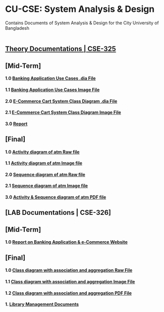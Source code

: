 # CU-CSE: System Analysis & Design
Contains Documents of System Analysis &amp; Design for the City University of Bangladesh
<br/><br/>

## [Theory Documentations | CSE-325]((https://github.com/mimanik1000/cu-cse-7th-semester))
## [Mid-Term]
#### 1.0 [Banking Application Use Cases .dia File](https://github.com/mimanik1000/cu-cse-7th-semester/blob/master/Online%20Banking%20System-Use%20Case.dia)
#### 1.1 [Banking Application Use Cases Image File](https://github.com/mimanik1000/cu-cse-7th-semester/blob/master/Online%20Banking%20System-Use%20Case.png)
#### 2.0 [E-Commerce Cart System Class Diagram .dia File](https://github.com/mimanik1000/cu-cse-7th-semester/blob/ef7c223d23cda54f0cd7019d8f34463f14ebb638/eCommerce%20cart%20System%20Class_Diagram.dia)
#### 2.1 [E-Commerce Cart System Class Diagram Image File](https://github.com/mimanik1000/cu-cse-7th-semester/blob/ef7c223d23cda54f0cd7019d8f34463f14ebb638/eCommerce%20cart%20System%20Class_Diagram.png)
#### 3.0 [Report](https://github.com/mimanik1000/cu-cse-7th-semester/blob/master/Mid%20Final%20Report.pdf)

## [Final]
#### 1.0 [Activity diagram of atm Raw file](https://github.com/mimanik1000/cu-cse-7th-semester/blob/master/Activity%20diagram%20of%20atm.vsdx)
#### 1.1 [Activity diagram of atm Image file](https://github.com/mimanik1000/cu-cse-7th-semester/blob/master/Activity%20diagram%20of%20atm..png)
#### 2.0 [Sequence diagram of atm Raw file](https://github.com/mimanik1000/cu-cse-7th-semester/blob/master/Sequence%20diagram%20of%20atm.vsdx)
#### 2.1 [Sequence diagram of atm Image file](https://github.com/mimanik1000/cu-cse-7th-semester/blob/master/Sequence%20diagram%20of%20atm..png)
#### 3.0 [Activity & Sequence diagram of atm PDF file](https://github.com/mimanik1000/cu-cse-7th-semester/blob/master/Sequence%20%26%20Aivity%20Diagram.pdf)


## [LAB Documentations | CSE-326]
## [Mid-Term]
#### 1.0 [Report on Banking Application & e-Commerce Website](https://github.com/mimanik1000/cu-cse-7th-semester/blob/master/Mid%20Final%20Report.pdf)
## [Final]
#### 1.0 [Class diagram with association and aggregation Raw File](https://github.com/mimanik1000/cu-cse-7th-semester/blob/master/Class%20Diagram%20with%20aggrigation%20and%20association.vsdx) 
#### 1.1 [Class diagram with association and aggregation Image File](https://github.com/mimanik1000/cu-cse-7th-semester/blob/master/Class%20diagram%20with%20association%20and%20aggregation.png)
#### 1.2 [Class diagram with association and aggregation PDF File](https://github.com/mimanik1000/cu-cse-7th-semester/blob/master/Class%20Diagram%20With%20Aggrigation%20and%20Association.pdf)



#### 1. [Library Management Documents](https://github.com/mimanik1000/cu-cse-7th-semester/blob/master/Mid%20Final%20Report.pdf)
